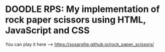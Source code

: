 # DOODLE RPS: My implementation of rock paper scissors using HTML, JavaScript and CSS
You can play it here --> https://sosarollie.github.io/rock_paper_scissors/
